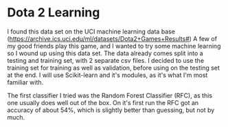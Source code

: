# Dota 2 Learning
I found this data set on the UCI machine learning data base (https://archive.ics.uci.edu/ml/datasets/Dota2+Games+Results#)
A few of my good friends play this game, and I wanted to try some machine learning so I wound up using this data set. 
The data already comes split into a testing and training set, with 2 separate csv files. I decided to use the training set
	for training as well as validation, before using on the testing set at the end. I will use Scikit-learn and it's modules,
	as it's what I'm most familiar with.

The first classifier I tried was the Random Forest Classifier (RFC), as this one usually does well out of the box. On it's first run
	the RFC got an accuracy of about 54%, which is slightly better than guessing, but not by much.